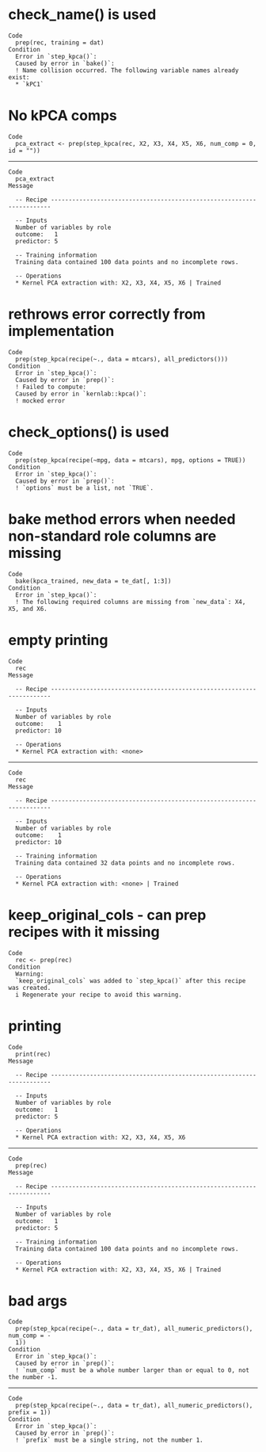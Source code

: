 # check_name() is used

    Code
      prep(rec, training = dat)
    Condition
      Error in `step_kpca()`:
      Caused by error in `bake()`:
      ! Name collision occurred. The following variable names already exist:
      * `kPC1`

# No kPCA comps

    Code
      pca_extract <- prep(step_kpca(rec, X2, X3, X4, X5, X6, num_comp = 0, id = ""))

---

    Code
      pca_extract
    Message
      
      -- Recipe ----------------------------------------------------------------------
      
      -- Inputs 
      Number of variables by role
      outcome:   1
      predictor: 5
      
      -- Training information 
      Training data contained 100 data points and no incomplete rows.
      
      -- Operations 
      * Kernel PCA extraction with: X2, X3, X4, X5, X6 | Trained

# rethrows error correctly from implementation

    Code
      prep(step_kpca(recipe(~., data = mtcars), all_predictors()))
    Condition
      Error in `step_kpca()`:
      Caused by error in `prep()`:
      ! Failed to compute:
      Caused by error in `kernlab::kpca()`:
      ! mocked error

# check_options() is used

    Code
      prep(step_kpca(recipe(~mpg, data = mtcars), mpg, options = TRUE))
    Condition
      Error in `step_kpca()`:
      Caused by error in `prep()`:
      ! `options` must be a list, not `TRUE`.

# bake method errors when needed non-standard role columns are missing

    Code
      bake(kpca_trained, new_data = te_dat[, 1:3])
    Condition
      Error in `step_kpca()`:
      ! The following required columns are missing from `new_data`: X4, X5, and X6.

# empty printing

    Code
      rec
    Message
      
      -- Recipe ----------------------------------------------------------------------
      
      -- Inputs 
      Number of variables by role
      outcome:    1
      predictor: 10
      
      -- Operations 
      * Kernel PCA extraction with: <none>

---

    Code
      rec
    Message
      
      -- Recipe ----------------------------------------------------------------------
      
      -- Inputs 
      Number of variables by role
      outcome:    1
      predictor: 10
      
      -- Training information 
      Training data contained 32 data points and no incomplete rows.
      
      -- Operations 
      * Kernel PCA extraction with: <none> | Trained

# keep_original_cols - can prep recipes with it missing

    Code
      rec <- prep(rec)
    Condition
      Warning:
      `keep_original_cols` was added to `step_kpca()` after this recipe was created.
      i Regenerate your recipe to avoid this warning.

# printing

    Code
      print(rec)
    Message
      
      -- Recipe ----------------------------------------------------------------------
      
      -- Inputs 
      Number of variables by role
      outcome:   1
      predictor: 5
      
      -- Operations 
      * Kernel PCA extraction with: X2, X3, X4, X5, X6

---

    Code
      prep(rec)
    Message
      
      -- Recipe ----------------------------------------------------------------------
      
      -- Inputs 
      Number of variables by role
      outcome:   1
      predictor: 5
      
      -- Training information 
      Training data contained 100 data points and no incomplete rows.
      
      -- Operations 
      * Kernel PCA extraction with: X2, X3, X4, X5, X6 | Trained

# bad args

    Code
      prep(step_kpca(recipe(~., data = tr_dat), all_numeric_predictors(), num_comp = -
      1))
    Condition
      Error in `step_kpca()`:
      Caused by error in `prep()`:
      ! `num_comp` must be a whole number larger than or equal to 0, not the number -1.

---

    Code
      prep(step_kpca(recipe(~., data = tr_dat), all_numeric_predictors(), prefix = 1))
    Condition
      Error in `step_kpca()`:
      Caused by error in `prep()`:
      ! `prefix` must be a single string, not the number 1.

